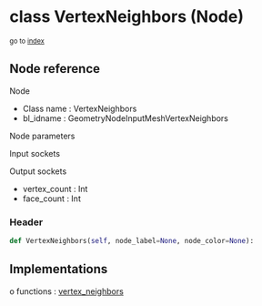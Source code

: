 # class VertexNeighbors (Node)

<sub>go to [index](/docs/index.md)</sub>

## Node reference

Node
 - Class name : VertexNeighbors
 - bl_idname : GeometryNodeInputMeshVertexNeighbors

Node parameters

Input sockets

Output sockets
 - vertex_count : Int
 - face_count : Int

### Header

``` python
def VertexNeighbors(self, node_label=None, node_color=None):
```

## Implementations

o functions : [vertex_neighbors](/docs/classes/vertex_neighbors.md)

